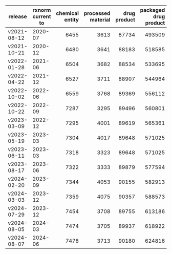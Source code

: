 | release | rxnorm current to | chemical entity | processed material | drug product | packaged drug product |
| --- | --- | ---: | ---: | ---: | ---: |
| v2021-08-12 | 2020-07 | 6455 | 3613 | 87734 | 493509 |
| v2021-10-21 | 2020-12 | 6480 | 3641 | 88183 | 518585 |
| v2022-01-28 | 2021-06 | 6504 | 3682 | 88534 | 533695 |
| v2022-04-22 | 2021-12 | 6527 | 3711 | 88907 | 544964 |
| v2022-10-02 | 2022-06 | 6559 | 3768 | 89369 | 556112 |
| v2022-10-22 | 2022-09 | 7287 | 3295 | 89496 | 560801 |
| v2023-03-09 | 2022-12 | 7295 | 4001 | 89619 | 565361 |
| v2023-05-19 | 2023-03 | 7304 | 4017 | 89648 | 571025 |
| v2023-06-11 | 2023-03 | 7318 | 3323 | 89648 | 571025 |
| v2023-08-17 | 2023-06 | 7322 | 3333 | 89879 | 577594 |
| v2024-02-20 | 2023-09 | 7344 | 4053 | 90155 | 582913 |
| v2024-03-03 | 2023-12 | 7359 | 4075 | 90357 | 588573 |
| v2024-07-29 | 2023-12 | 7454 | 3708 | 89755 | 613186 |
| v2024-08-05 | 2024-03 | 7474 | 3705 | 89937 | 618922 |
| v2024-08-07 | 2024-06 | 7478 | 3713 | 90180 | 624816 | 
